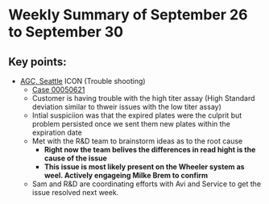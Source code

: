 # Weekly Summary of September 26 to September 30

## Key points:
- [AGC, Seattle]() ICON (Trouble shooting)
  - [Case 00050621](https://advancedinstruments.lightning.force.com/lightning/r/Case/5004x00000MwvJWAAZ/view?ws=%2Flightning%2Fr%2FAccount%2F0014x00000fgSq8AAE%2Fview)
  - Customer is having trouble with the high titer assay (High Standard deviation similar to thweir issues with the low titer assay)
  - Intial suspiciion was that the expired plates were the culprit but problem persisted once we sent them new plates within the expiration date
  - Met with the R&D team to brainstorm ideas as to the root cause
    - **Right now the team belives the differences in read hight is the cause of the issue**
    - **This issue is most likely present on the Wheeler system as weel.  Actively engageing Milke Brem to confirm**
  - Sam and R&D are coordinating efforts with Avi and Service to get the issue resolved next week.
